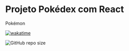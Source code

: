 # Projeto Pokédex com React

Pokémon

[![wakatime](https://wakatime.com/badge/user/2d419ccd-14b6-4125-abf3-835d22a40348/project/d1ec388a-bc3c-423b-a2ca-5c26bb8eff3e.svg)](https://wakatime.com/badge/user/2d419ccd-14b6-4125-abf3-835d22a40348/project/d1ec388a-bc3c-423b-a2ca-5c26bb8eff3e)

![GitHub repo size](https://img.shields.io/github/repo-size/OberdanSoldi/pokedex)